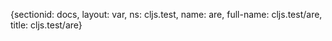 {sectionid: docs, layout: var, ns: cljs.test, name: are, full-name: cljs.test/are,
  title: cljs.test/are}
